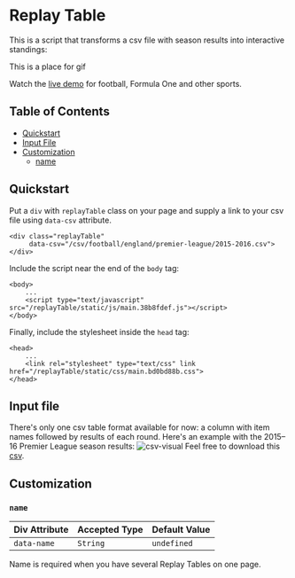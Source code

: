 Replay Table
=========

This is a script that transforms a csv file with season results into interactive standings:

This is a place for gif

Watch the [live demo](https://targetprocess.github.io/replayTable/) for football, Formula One and other sports.

## Table of Contents
* [Quickstart](#quickstart)
* [Input File](#input-file)
* [Customization](#customization)
  * [name](#name)
  

## Quickstart
Put a `div` with `replayTable` class on your page and supply a link to your csv file using `data-csv` attribute.
```
<div class="replayTable"
     data-csv="/csv/football/england/premier-league/2015-2016.csv">
</div>
```
Include the script near the end of the `body` tag:
```
<body>
    ...
    <script type="text/javascript" src="/replayTable/static/js/main.38b8fdef.js"></script>
</body>
```
Finally, include the stylesheet inside the `head` tag:
```
<head>
    ...
    <link rel="stylesheet" type="text/css" link href="/replayTable/static/css/main.bd0bd88b.css">
</head>
```

## Input file
There's only one csv table format available for now: a column with item names followed by results of each round. Here's an example with the 2015–16 Premier League season results:
![csv-visual](https://s3-us-west-2.amazonaws.com/replay-table/images/github/csv-visual.PNG)
Feel free to download this [csv](https://s3-us-west-2.amazonaws.com/replay-table/csv/football/england/premier-league/2015-2016.csv).

## Customization
### `name`
| **Div Attribute** | **Accepted Type** | **Default Value** |
|-|-|-|
| `data-name` |  `String` | `undefined` |
Name is required when you have several Replay Tables on one page.
